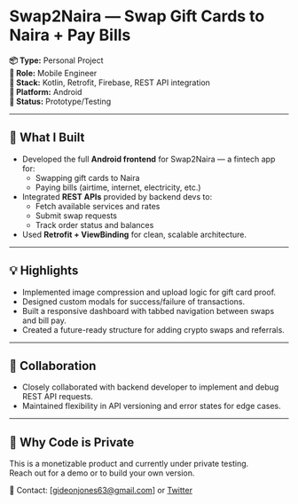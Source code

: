 # Swap2Naira — Swap Gift Cards to Naira + Pay Bills

**📦 Type:** Personal Project  
**🎯 Role:** Mobile Engineer  
**🧠 Stack:** Kotlin, Retrofit, Firebase, REST API integration  
**📱 Platform:** Android  
**🧪 Status:** Prototype/Testing

---

## 📱 What I Built

- Developed the full **Android frontend** for Swap2Naira — a fintech app for:
  - Swapping gift cards to Naira
  - Paying bills (airtime, internet, electricity, etc.)
- Integrated **REST APIs** provided by backend devs to:
  - Fetch available services and rates
  - Submit swap requests
  - Track order status and balances
- Used **Retrofit + ViewBinding** for clean, scalable architecture.

---

## 💡 Highlights

- Implemented image compression and upload logic for gift card proof.
- Designed custom modals for success/failure of transactions.
- Built a responsive dashboard with tabbed navigation between swaps and bill pay.
- Created a future-ready structure for adding crypto swaps and referrals.

---

## 🤝 Collaboration

- Closely collaborated with backend developer to implement and debug REST API requests.
- Maintained flexibility in API versioning and error states for edge cases.

---

## 🔐 Why Code is Private

This is a monetizable product and currently under private testing.  
Reach out for a demo or to build your own version.

📩 Contact: [gideonjones63@gmail.com] or [Twitter](https://twitter.com/codewithananam)
